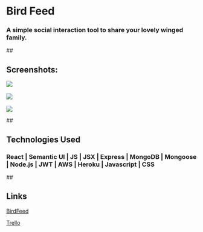 <h1> Bird Feed </h1>

<h3> A simple social interaction tool to share your lovely winged family.</h3>

##<h2> Screenshots:</h2>

<img src="https://i.imgur.com/NyjzYTi.png">
<br></br>
<img src="https://i.imgur.com/qkSnfyb.png">
<br></br>
<img src="https://i.imgur.com/bYVlZV5.png">

##<h2> Technologies Used </h2>
<h3> React | Semantic UI | JS | JSX | Express | MongoDB | Mongoose | Node.js | JWT | AWS | Heroku | Javascript | CSS </h3>

##<h2> Links </h2>

[BirdFeed](https://birdfeedp4.herokuapp.com/)

[Trello](https://trello.com/b/7JjgNR4c/birdfeed)

